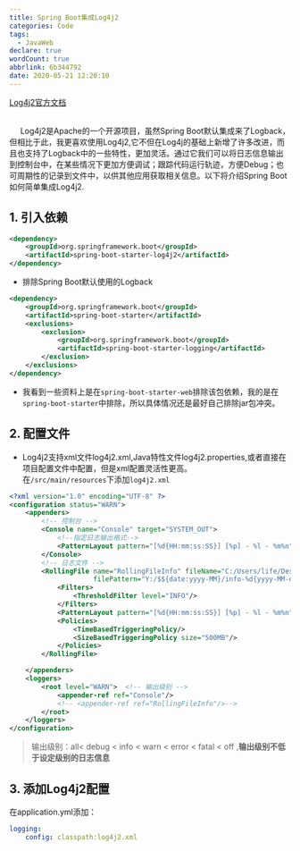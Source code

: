 ```yaml
---
title: Spring Boot集成Log4j2
categories: Code
tags:
  - JavaWeb
declare: true
wordCount: true
abbrlink: 6b344792
date: 2020-05-21 12:20:10
---
```

[Log4j2官方文档](http://logging.apache.org/log4j/2.x/index.html)     

<br>
&nbsp;&nbsp;&nbsp;&nbsp;&nbsp;Log4j2是Apache的一个开源项目，虽然Spring Boot默认集成来了Logback，但相比于此，我更喜欢使用Log4j2,它不但在Log4j的基础上新增了许多改进，而且也支持了Logback中的一些特性，更加灵活。通过它我们可以将日志信息输出到控制台中，在某些情况下更加方便调试；跟踪代码运行轨迹，方便Debug；也可周期性的记录到文件中，以供其他应用获取相关信息。以下将介绍Spring Boot如何简单集成Log4j2.<br>

<!-- more -->
 
## 1. 引入依赖
```xml
<dependency>
    <groupId>org.springframework.boot</groupId>
    <artifactId>spring-boot-starter-log4j2</artifactId>
</dependency>
```
* 排除Spring Boot默认使用的Logback      

```xml
<dependency>
    <groupId>org.springframework.boot</groupId>
    <artifactId>spring-boot-starter</artifactId>
    <exclusions>
        <exclusion>
            <groupId>org.springframework.boot</groupId>
            <artifactId>spring-boot-starter-logging</artifactId>
        </exclusion>
    </exclusions>
</dependency>
```
* 我看到一些资料上是在`spring-boot-starter-web`排除该包依赖，我的是在`spring-boot-starter`中排除，所以具体情况还是最好自己排除jar包冲突。

## 2. 配置文件
* Log4j2支持xml文件log4j2.xml,Java特性文件log4j2.properties,或者直接在项目配置文件中配置，但是xml配置灵活性更高。    
在`/src/main/resources`下添加`log4j2.xml`

```xml
<?xml version="1.0" encoding="UTF-8" ?>
<configuration status="WARN">
    <appenders>
        <!-- 控制台 -->
        <Console name="Console" target="SYSTEM_OUT">
            <!--指定日志输出格式-->
            <PatternLayout pattern="[%d{HH:mm:ss:SS}] [%p] - %l - %m%n"/>
        </Console>
        <!-- 日志文件 -->
        <RollingFile name="RollingFileInfo" fileName="C:/Users/life/Desktop/goInfo.log"
                     filePattern="Y:/$${date:yyyy-MM}/info-%d{yyyy-MM-dd}-%i.log}">
            <Filters>
                <ThresholdFilter level="INFO"/>
            </Filters>
            <PatternLayout pattern="[%d{HH:mm:ss:SS}] [%p] - %l - %m%n"/>
            <Policies>
                <TimeBasedTriggeringPolicy/>
                <SizeBasedTriggeringPolicy size="500MB"/>
            </Policies>
        </RollingFile>

    </appenders>
    <loggers>
        <root level="WARN">  <!-- 输出级别 -->
            <appender-ref ref="Console"/>
            <!-- <appender-ref ref="RollingFileInfo"/>-->
        </root>
    </loggers>
</configuration>
```

> 输出级别：all< debug < info < warn < error < fatal < off ,**输出级别不低于设定级别的日志信息**

## 3. 添加Log4j2配置
在application.yml添加：
```yml
logging:
    config: classpath:log4j2.xml
```